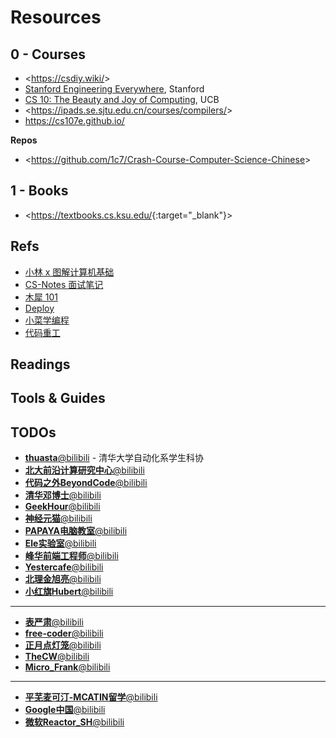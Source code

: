 # Resources

## 0 - Courses

-   <<https://csdiy.wiki/>>
-   [Stanford Engineering Everywhere](https://see.stanford.edu/), Stanford
-   [CS 10: The Beauty and Joy of Computing](https://cs10.org/su23/), UCB
-   <<https://ipads.se.sjtu.edu.cn/courses/compilers/>>
-   <https://cs107e.github.io/>

**Repos**

-   <<https://github.com/1c7/Crash-Course-Computer-Science-Chinese>>

## 1 - Books

-   <<https://textbooks.cs.ksu.edu/>{:target="_blank"}>

## Refs

-   [小林 x 图解计算机基础](https://xiaolincoding.com/)
-   [CS-Notes 面试笔记](https://www.cyc2018.xyz/)
-   [木犀 101](https://muxi-studio.github.io/101/)
-   [Deploy](https://zjdoc-deploy.readthedocs.io/zh_CN/latest/)
-   [小菜学编程](https://fasionchan.com/)
-   [代码重工](https://www.wolai.com/nnRjHcUSv2mrRbFKZUpBMS)

## Readings

## Tools & Guides

## TODOs

-   [**thuasta**@bilibili](https://space.bilibili.com/676450636/) - 清华大学自动化系学生科协
-   [**北大前沿计算研究中心**@bilibili](https://space.bilibili.com/28217340/)
-   [**代码之外BeyondCode**@bilibili](https://space.bilibili.com/3494350879198031/)
-   [**清华邓博士**@bilibili](https://space.bilibili.com/504069720/)
-   [**GeekHour**@bilibili](https://space.bilibili.com/102438649/)
-   [**神经元猫**@bilibili](https://space.bilibili.com/364152971)
-   [**PAPAYA电脑教室**@bilibili](https://space.bilibili.com/402780815/)
-   [**Ele实验室**@bilibili](https://space.bilibili.com/481434238)
-   [**峰华前端工程师**@bilibili](https://space.bilibili.com/302954484/)
-   [**Yestercafe**@bilibili](https://space.bilibili.com/25377351/)
-   [**北理金旭亮**@bilibili](https://space.bilibili.com/612518983/)
-   [**小红旗Hubert**@bilibili](https://space.bilibili.com/31491621/)

---

-   [**表严肃**@bilibili](https://space.bilibili.com/44076852/)
-   [**free-coder**@bilibili](https://space.bilibili.com/31273057/)
-   [**正月点灯笼**@bilibili](https://space.bilibili.com/24014925/)
-   [**TheCW**@bilibili](https://space.bilibili.com/13081489/)
-   [**Micro_Frank**@bilibili](https://space.bilibili.com/19658621/)

---

-   [**平芜麦可汀-MCATIN留学**@bilibili](https://space.bilibili.com/631189494/)
-   [**Google中国**@bilibili](https://space.bilibili.com/64169458/)
-   [**微软Reactor_SH**@bilibili](https://space.bilibili.com/483888821/)

